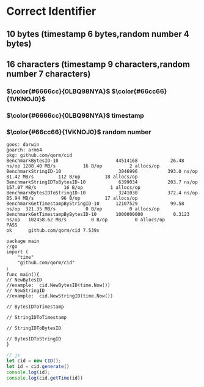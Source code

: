 # Correct Identifier

## 10 bytes (timestamp 6 bytes,random number 4 bytes)
## 16 characters (timestamp 9 characters,random number 7 characters)
### $\color{#6666cc}{0LBQ98NYA}$ $\color{#66cc66}{1VKNOJ0}$
### $\color{#6666cc}{0LBQ98NYA}$ timestamp
### $\color{#66cc66}{1VKNOJ0}$ random number

``` 
goos: darwin
goarch: arm64
pkg: github.com/qorm/cid
BenchmarkBytesID-10                   	44514168	        26.48 ns/op	1208.40 MB/s	      16 B/op	       2 allocs/op
BenchmarkStringID-10                  	 3046996	       393.0 ns/op	  81.42 MB/s	     112 B/op	      18 allocs/op
BenchmarkStringIDToBytesID-10         	 6399034	       203.7 ns/op	 157.07 MB/s	      16 B/op	       1 allocs/op
BenchmarkBytesIDToStringID-10         	 3241030	       372.4 ns/op	  85.94 MB/s	      96 B/op	      17 allocs/op
BenchmarkGetTimestampByStringID-10    	12107529	        99.58 ns/op	 321.35 MB/s	       0 B/op	       0 allocs/op
BenchmarkGetTimestampByBytesID-10     	1000000000	         0.3123 ns/op	102458.62 MB/s	       0 B/op	       0 allocs/op
PASS
ok  	github.com/qorm/cid	7.539s
```

```golang
package main
//go
import (
    "time"
    "github.com/qorm/cid"
）
func main(){
// NewBytesID
//example:  cid.NewBytesID(time.Now())
// NewStringID
//example:  cid.NewStringID(time.Now())

// BytesIDToTimestamp

// StringIDToTimestamp

// StringIDToBytesID

// BytesIDToStringID
}
```

```javascript
// js
let cid = new CID();
let id = cid.generate()
console.log(id);
console.log(cid.getTime(id))
```